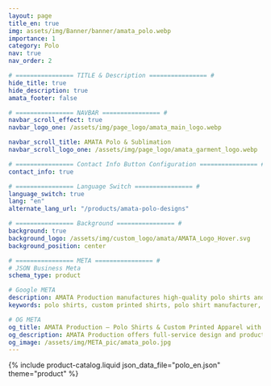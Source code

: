 ```yaml
---
layout: page
title_en: true
img: assets/img/Banner/banner/amata_polo.webp
importance: 1
category: Polo
nav: true
nav_order: 2

# ================ TITLE & Description ================ #
hide_title: true
hide_description: true
amata_footer: false

# ================ NAVBAR ================ #
navbar_scroll_effect: true
navbar_logo_one: /assets/img/page_logo/amata_main_logo.webp

navbar_scroll_title: AMATA Polo & Sublimation
navbar_scroll_logo_one: /assets/img/page_logo/amata_garment_logo.webp

# ================ Contact Info Button Configuration ================ #
contact_info: true

# ================ Language Switch ================ #
language_switch: true
lang: "en"
alternate_lang_url: "/products/amata-polo-designs"

# ================ Background ================ #
background: true
background_logo: /assets/img/custom_logo/amata/AMATA_Logo_Hover.svg
background_position: center

# ================ META ================ #
# JSON Business Meta
schema_type: product

# Google META
description: AMATA Production manufactures high-quality polo shirts and custom-printed apparel with tailored designs, vibrant colors, and comfortable fabrics. We offer complete embroidery and screen-printing services with fast production and direct factory pricing.
keywords: polo shirts, custom printed shirts, polo shirt manufacturer, corporate uniforms, team apparel, event shirts, embroidered shirts, screen-printed shirts, shirt factory, custom shirt design, affordable shirts, high-quality polos, uniform production, apparel printing

# OG META
og_title: AMATA Production – Polo Shirts & Custom Printed Apparel with Personalized Designs
og_description: AMATA Production offers full-service design and production of polo shirts, custom-printed teamwear, and event shirts. Complete with embroidery and screen-printing, vibrant colors, modern designs, and fast delivery — all in one place.
og_image: /assets/img/META_pic/amata_polo.jpg
---
```


{% include product-catalog.liquid 
  json_data_file="polo_en.json"
  theme="product"
%}